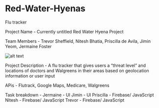 # Red-Water-Hyenas
Flu tracker


Project Name - Currently untitled Red Water Hyena Project

Team Members - Trevor Sheffield, Nitesh Bhatia, Priscilla de Avila, Jimin Yeom, Jermaine Foster

![alt text](https://github.com/nbhatia03/Red-Water-Hyenas/blob/master/IMG_20180113_125357.jpg)

Project Description - A flu tracker that gives users a “threat level” and locations of doctors and Walgreens in their areas based on geolocation information or user input

APis - Flutrack, Google Maps, Medicare, Walgreens

Task breakdown - 
  Jermaine - UI
  Jimin - UI
  Priscilla - Firebase/ JavaScript
  Nitesh - Firebase/ JavaScript
  Trevor - Firebase/ JavaScript
